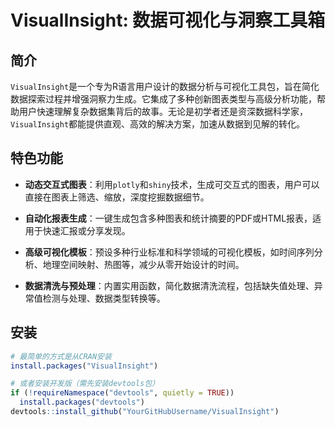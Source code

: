 # VisualInsight: 数据可视化与洞察工具箱

## 简介

`VisualInsight`是一个专为R语言用户设计的数据分析与可视化工具包，旨在简化数据探索过程并增强洞察力生成。它集成了多种创新图表类型与高级分析功能，帮助用户快速理解复杂数据集背后的故事。无论是初学者还是资深数据科学家，`VisualInsight`都能提供直观、高效的解决方案，加速从数据到见解的转化。

## 特色功能

- **动态交互式图表**：利用`plotly`和`shiny`技术，生成可交互式的图表，用户可以直接在图表上筛选、缩放，深度挖掘数据细节。
  
- **自动化报表生成**：一键生成包含多种图表和统计摘要的PDF或HTML报表，适用于快速汇报或分享发现。
  
- **高级可视化模板**：预设多种行业标准和科学领域的可视化模板，如时间序列分析、地理空间映射、热图等，减少从零开始设计的时间。
  
- **数据清洗与预处理**：内置实用函数，简化数据清洗流程，包括缺失值处理、异常值检测与处理、数据类型转换等。

## 安装

```r
# 最简单的方式是从CRAN安装
install.packages("VisualInsight")

# 或者安装开发版（需先安装devtools包）
if (!requireNamespace("devtools", quietly = TRUE))
  install.packages("devtools")
devtools::install_github("YourGitHubUsername/VisualInsight")
